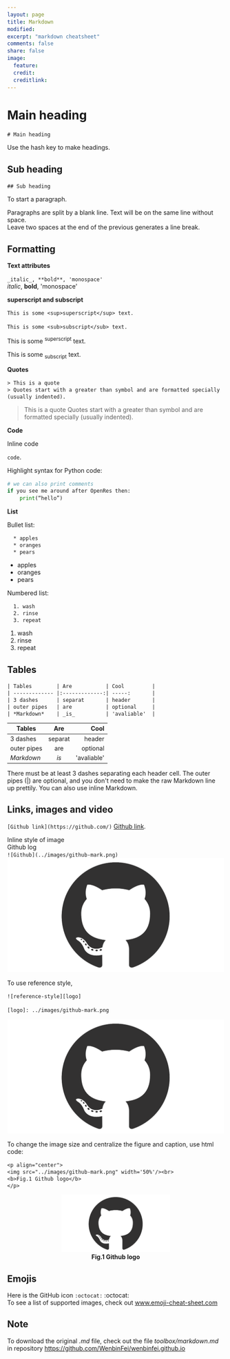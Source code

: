 ```yaml
---
layout: page
title: Markdown
modified: 
excerpt: "markdown cheatsheet"
comments: false
share: false
image:
  feature: 
  credit: 
  creditlink: 
---
```

# Main heading
`# Main heading`

Use the hash key to make headings.
  
## Sub heading
`## Sub heading`

To start a paragraph.

Paragraphs are split by a blank line.
Text will be on the same line without space.  
Leave two spaces at the end of the previous generates a line break.

## Formatting
**Text attributes**

`_italic_, **bold**, 'monospace'`  
_italic_, **bold**, 'monospace'

**superscript and subscript**

```
This is some <sup>superscript</sup> text.

This is some <sub>subscript</sub> text.
```

This is some <sup>superscript</sup> text.

This is some <sub>subscript</sub> text.

**Quotes**

```
> This is a quote
> Quotes start with a greater than symbol and are formatted specially (usually indented).
```

> This is a quote
> Quotes start with a greater than symbol and are formatted specially (usually indented).

**Code**

Inline code  

`code`.

Highlight syntax for Python code:

```python
# we can also print comments
if you see me around after OpenRes then:
	print(“hello”)
```

**List**

Bullet list:  
```  
  * apples
  * oranges
  * pears
  ```

  * apples
  * oranges
  * pears

Numbered list:  
```  
  1. wash
  2. rinse
  3. repeat
  ```

  1. wash
  2. rinse
  3. repeat

## Tables
```
| Tables        | Are           | Cool         |
| ------------- |:-------------:| -----:       |
| 3 dashes      | separat       | header       |
| outer pipes   | are           | optional     |
| *Markdown*    | _is_          | 'avaliable'  |
```

| Tables        | Are           | Cool         |
| ------------- |:-------------:| -----:       |
| 3 dashes      | separat       | header       |
| outer pipes   | are           | optional     |
| *Markdown*    | _is_          | 'avaliable'  |


There must be at least 3 dashes separating each header cell.
The outer pipes (|) are optional, and you don't need to make the 
raw Markdown line up prettily. You can also use inline Markdown.

## Links, images and video
`[Github link](https://github.com/)`
[Github link](https://github.com/).

Inline style of image  
Github log   
`![Github](../images/github-mark.png)`  
![Github](../images/github-mark.png)

To use reference style,  
```
![reference-style][logo]

[logo]: ../images/github-mark.png
```

![reference-style][logo]

[logo]: ../images/github-mark.png

To change the image size and centralize the figure and caption, use html code:  

```
<p align="center"> 
<img src="../images/github-mark.png" width='50%'/><br>
<b>Fig.1 Github logo</b>
</p>
```

<p align="center"> 
<img src="../images/github-mark.png" width='50%'/><br>
<b>Fig.1 Github logo</b>
</p>

<!--
To add video using an image with a link  
This video summarises the concept of the Melbourne Datathon, showing footage from the 2017 edition.
<iframe src="https://player.vimeo.com/video/219267678" width="640" height="360" frameborder="0" webkitallowfullscreen mozallowfullscreen allowfullscreen></iframe>
<p><a href="https://vimeo.com/219267678">Melbourne Datathon 2017</a> by <a href="https://vimeo.com/user11079755">Rachael Imam</a>.
-->

## Emojis
Here is the GitHub icon `:octocat:` :octocat:  
To see a list of supported images, check out www.emoji-cheat-sheet.com

## Note
To download the original _.md_ file, check out the file _toolbox/markdown.md_ in repository https://github.com/WenbinFei/wenbinfei.github.io